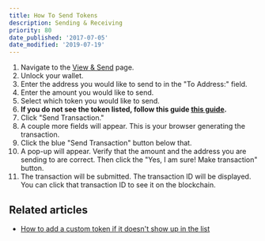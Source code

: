 ```yaml
---
title: How To Send Tokens
description: Sending & Receiving
priority: 80
date_published: '2017-07-05'
date_modified: '2019-07-19'
---
```


1. Navigate to the [View & Send](https://mycrypto.com/account) page.
2. Unlock your wallet.
3. Enter the address you would like to send to in the "To Address:" field.
4. Enter the amount you would like to send.
5. Select which token you would like to send.
6. **If you do not see the token listed, follow this guide [this guide](/troubleshooting/tokens/adding-new-token-and-sending-custom-tokens).**
7. Click "Send Transaction."
8. A couple more fields will appear. This is your browser generating the transaction.
9. Click the blue "Send Transaction" button below that.
10. A pop-up will appear. Verify that the amount and the address you are sending to are correct. Then click the "Yes, I am sure! Make transaction" button.
11. The transaction will be submitted. The transaction ID will be displayed. You can click that transaction ID to see it on the blockchain.

## Related articles

* [How to add a custom token if it doesn't show up in the list](/troubleshooting/tokens/adding-new-token-and-sending-custom-tokens)
